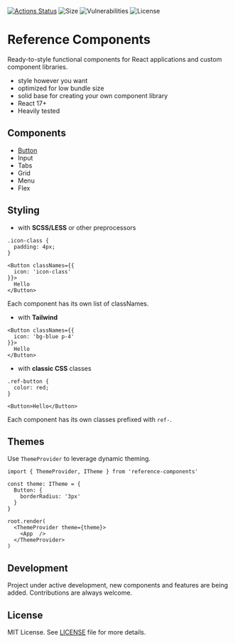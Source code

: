 [![Actions Status](https://github.com/michaljach/reference-components/workflows/Build/badge.svg)](https://github.com/michaljach/reference-components/actions)
![Size](https://img.shields.io/bundlephobia/min/reference-components)
![Vulnerabilities](https://img.shields.io/snyk/vulnerabilities/github/michaljach/reference-components)
![License](https://img.shields.io/github/license/michaljach/reference-components)

# Reference Components

Ready-to-style functional components for React applications and custom component libraries.

- style however you want
- optimized for low bundle size
- solid base for creating your own component library
- React 17+
- Heavily tested

## Components

- [Button](src/components/Button)
- Input
- Tabs
- Grid
- Menu
- Flex

## Styling

- with **SCSS/LESS** or other preprocessors

```
.icon-class {
  padding: 4px;
}
```

```
<Button classNames={{
  icon: 'icon-class'
}}>
  Hello
</Button>
```

Each component has its own list of classNames.

- with **Tailwind**

```
<Button classNames={{
  icon: 'bg-blue p-4'
}}>
  Hello
</Button>
```

- with **classic CSS** classes

```
.ref-button {
  color: red;
}
```

```
<Button>Hello</Button>
```

Each component has its own classes prefixed with `ref-`.

## Themes

Use `ThemeProvider` to leverage dynamic theming.

```
import { ThemeProvider, ITheme } from 'reference-components'

const theme: ITheme = {
  Button: {
    borderRadius: '3px'
  }
}

root.render(
  <ThemeProvider theme={theme}>
    <App  />
  </ThemeProvider>
)
```

## Development

Project under active development, new components and features are being added.
Contributions are always welcome.

## License

MIT License. See [LICENSE](LICENSE) file for more details.
